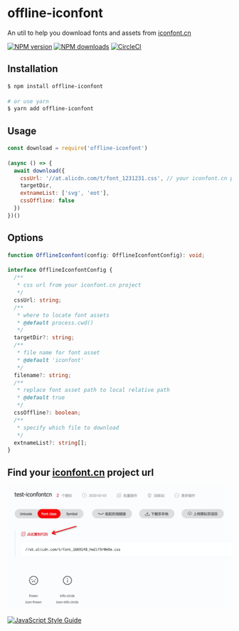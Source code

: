 # offline-iconfont

An util to help you download fonts and assets from [iconfont.cn](http://iconfont.cn/)

[![NPM version](https://img.shields.io/npm/v/@vagusx/offline-iconfont.svg?style=flat)](https://www.npmjs.com/package/offline-iconfont)
[![NPM downloads](http://img.shields.io/npm/dm/@vagusx/offline-iconfont.svg?style=flat)](https://www.npmjs.com/package/offline-iconfont)
[![CircleCI](https://circleci.com/gh/vagusx/offline-iconfont.svg?style=svg)](https://circleci.com/gh/vagusx/offline-iconfont)

## Installation

```bash
$ npm install offline-iconfont

# or use yarn
$ yarn add offline-iconfont
```

## Usage

```js
const download = require('offline-iconfont')

(async () => {
  await download({
    cssUrl: '//at.alicdn.com/t/font_1231231.css', // your iconfont.cn project url
    targetDir,
    extnameList: ['svg', 'eot'],
    cssOffline: false
  })
})()
```

## Options

```ts
function OfflineIconfont(config: OfflineIconfontConfig): void;

interface OfflineIconfontConfig {
  /**
   * css url from your iconfont.cn project
   */
  cssUrl: string;
  /**
   * where to locate font assets
   * @default process.cwd()
   */
  targetDir?: string;
  /**
   * file name for font asset
   * @default 'iconfont'
   */
  filename?: string;
  /**
   * replace font asset path to local relative path
   * @default true
   */
  cssOffline?: boolean;
  /**
   * specify which file to download
   */
  extnameList?: string[];
}
```

## Find your [iconfont.cn](http://iconfont.cn/) project url

![iconfont.cn](./assets/sample.png)

[![JavaScript Style Guide](https://cdn.rawgit.com/feross/standard/master/badge.svg)](https://github.com/feross/standard)
